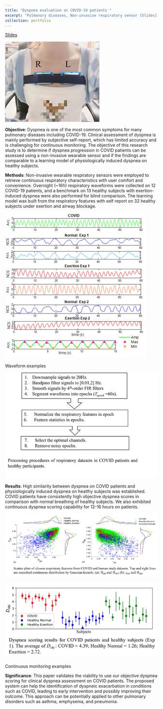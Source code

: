 ```yaml
---
title: "Dyspnea evaluation on COVID-19 patients "
excerpt: "Pulmonary diseases, Non-invasive respiratory sensor [Slides](http://zijingzhang1997.github.io/files/COVID/COVID_intro.pdf) <br/><img src='/images/COVID/pic1.png'>  "
collection: portfolio
---
```


[Slides](http://zijingzhang1997.github.io/files/COVID/COVID_intro.pdf)

<img src='/images/COVID/pic1.png'><br/>  

**Objective**: Dyspnea is one of the most common symptoms for many pulmonary diseases including COVID-19. Clinical assessment of dyspnea is mainly performed by subjective self-report, which has limited accuracy and is challenging for continuous monitoring. The objective of this research study is to determine if dyspnea progression in COVID patients can be assessed using a non-invasive wearable sensor and if the findings are comparable to a learning model of physiologically induced dyspnea on healthy subjects. 

**Methods**: Non-invasive wearable respiratory sensors were employed to retrieve continuous respiratory characteristics with user comfort and convenience. Overnight (~16h) respiratory waveforms were collected on 12 COVID-19 patients, and a benchmark on 13 healthy subjects with exertion-induced dyspnea were also performed for blind comparison. The learning model was built from the respiratory features with self report on 32 healthy subjects under exertion and airway blockage.

<img src='/images/COVID/pic2.png'><br/>  
Waveform examples

<img src='/images/COVID/pic3.png'><br/>  

**Results**: High similarity between dyspnea on COVID patients and physiologically induced dyspnea on healthy subjects was established. COVID patients have consistently high objective dyspnea scores in comparison with normal breathing of healthy subjects. We also exhibited continuous dyspnea scoring capability for 12-16 hours on patients. 

<img src='/images/COVID/pic4.png'><br/>  

<img src='/images/COVID/pic5.png'><br/>  
Continuous monitoring examples 


**Significance**: This paper validates the viability to use our objective dyspnea scoring for clinical dyspnea assessment on COVID patients. The proposed system can help the identification of dyspneic exacerbation in conditions such as COVID, leading to early intervention and possibly improving their outcome. This approach can be potentially applied to other pulmonary disorders such as asthma, emphysema, and pneumonia.  
